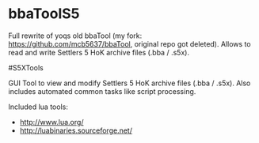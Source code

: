 # bbaToolS5

Full rewrite of yoqs old bbaTool (my fork: https://github.com/mcb5637/bbaTool, original repo got deleted).
Allows to read and write Settlers 5 HoK archive files (.bba / .s5x).

#S5XTools

GUI Tool to view and modify Settlers 5 HoK archive files (.bba / .s5x). Also includes automated common tasks like script processing.

Included lua tools:
- http://www.lua.org/
- http://luabinaries.sourceforge.net/
